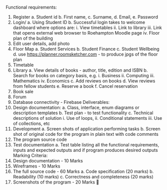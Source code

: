 Functional requirements:
1.	Register
a.	Student id
b.	First name,
c.	Surname,
d.	Email,
e.	Password
2.	Login/
a.	Using Student ID
b.	Successful login takes to welcome dashboard where options are:
i.	View timetables
ii.	Link to library
iii.	Link that opens external web browser to Roehampton Moodle page
iv.	Floor plan of the building
3.	Edit user details, add photo
4.	Floor Map
a.	Student Services
b.	Student Finance
c.	Student Wellbeing
d.	use https://planner.roomsketcher.com - to produce jpgs of the floor plan
5.	Timetable
6.	Library
a.	View details of books - author, title, edition and ISBN
b.	Search for books on category basis, e.g.
i.	Business
ii.	Computing 
iii.	Mathematics
iv.	Economics
c.	Add reviews on books
d.	View reviews from fellow students
e.	Reserve a book
f.	Cancel reservation
7.	Book sale
8.	Forum
9.	Database connectivity - Firebase
Deliverables:
1.	Design documentation:
a.	Class, interface, enum diagrams or description templates
b.	Test plan - to test functionality
c.	Technical descriptions of solution
i.	Use of loops,
ii.	Conditional statements
iii.	Use of collections, etc
2.	Development
a.	Screen shots of application performing tasks
b.	Screen shot of original code for the program in plain text with code comments
3.	The program source code
4.	Test documentation
a.	Test table listing all the functional requirements, inputs and expected outputs and if program produces desired outputs
Marking Criteria:
1.	Design documentation - 10 Marks
2.	Wireframes - 10 Marks
3.	The full source code - 60 Marks
a.	Code specification (20 marks)
b.	Readability (10 marks)
c.	Correctness and completeness (20 marks)
4.	Screenshots of the program - 20 Marks


